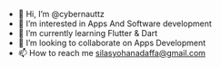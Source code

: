 - 👋 Hi, I’m @cybernauttz
- 👀 I’m interested in Apps And Software development
- 🌱 I’m currently learning Flutter & Dart
- 💞️ I’m looking to collaborate on Apps Development
- 📫 How to reach me silasyohanadaffa@gmail.com

<!---
cybernauttz/cybernauttz is a ✨ special ✨ repository because its `README.md` (this file) appears on your GitHub profile.
You can click the Preview link to take a look at your changes.
--->
